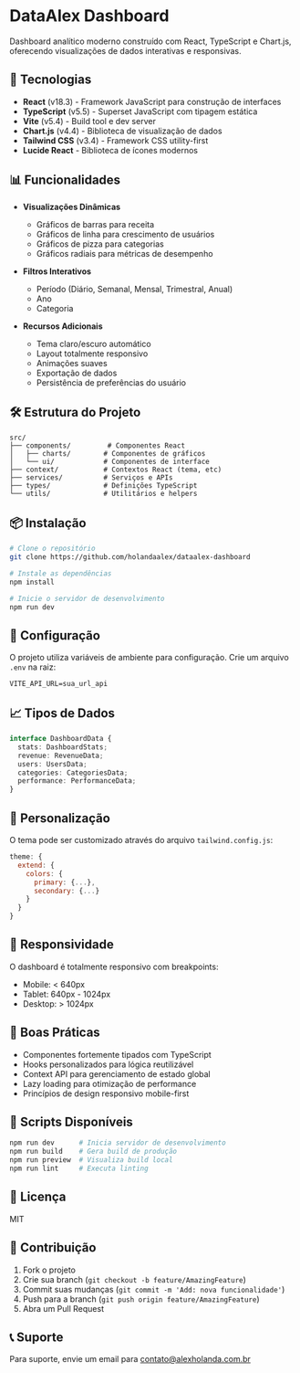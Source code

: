 # DataAlex Dashboard

Dashboard analítico moderno construído com React, TypeScript e Chart.js, oferecendo visualizações de dados interativas e responsivas.

## 🚀 Tecnologias

- **React** (v18.3) - Framework JavaScript para construção de interfaces
- **TypeScript** (v5.5) - Superset JavaScript com tipagem estática
- **Vite** (v5.4) - Build tool e dev server
- **Chart.js** (v4.4) - Biblioteca de visualização de dados
- **Tailwind CSS** (v3.4) - Framework CSS utility-first
- **Lucide React** - Biblioteca de ícones modernos

## 📊 Funcionalidades

- **Visualizações Dinâmicas**
  - Gráficos de barras para receita
  - Gráficos de linha para crescimento de usuários
  - Gráficos de pizza para categorias
  - Gráficos radiais para métricas de desempenho

- **Filtros Interativos**
  - Período (Diário, Semanal, Mensal, Trimestral, Anual)
  - Ano
  - Categoria

- **Recursos Adicionais**
  - Tema claro/escuro automático
  - Layout totalmente responsivo
  - Animações suaves
  - Exportação de dados
  - Persistência de preferências do usuário

## 🛠️ Estrutura do Projeto

```
src/
├── components/         # Componentes React
│   ├── charts/        # Componentes de gráficos
│   └── ui/            # Componentes de interface
├── context/           # Contextos React (tema, etc)
├── services/          # Serviços e APIs
├── types/             # Definições TypeScript
└── utils/             # Utilitários e helpers
```

## 📦 Instalação

```bash
# Clone o repositório
git clone https://github.com/holandaalex/dataalex-dashboard

# Instale as dependências
npm install

# Inicie o servidor de desenvolvimento
npm run dev
```

## 🔧 Configuração

O projeto utiliza variáveis de ambiente para configuração. Crie um arquivo `.env` na raiz:

```env
VITE_API_URL=sua_url_api
```

## 📈 Tipos de Dados

```typescript
interface DashboardData {
  stats: DashboardStats;
  revenue: RevenueData;
  users: UsersData;
  categories: CategoriesData;
  performance: PerformanceData;
}
```

## 🎨 Personalização

O tema pode ser customizado através do arquivo `tailwind.config.js`:

```javascript
theme: {
  extend: {
    colors: {
      primary: {...},
      secondary: {...}
    }
  }
}
```

## 📱 Responsividade

O dashboard é totalmente responsivo com breakpoints:
- Mobile: < 640px
- Tablet: 640px - 1024px
- Desktop: > 1024px

## 🔐 Boas Práticas

- Componentes fortemente tipados com TypeScript
- Hooks personalizados para lógica reutilizável
- Context API para gerenciamento de estado global
- Lazy loading para otimização de performance
- Princípios de design responsivo mobile-first

## 🚥 Scripts Disponíveis

```bash
npm run dev      # Inicia servidor de desenvolvimento
npm run build    # Gera build de produção
npm run preview  # Visualiza build local
npm run lint     # Executa linting
```

## 📄 Licença

MIT

## 🤝 Contribuição

1. Fork o projeto
2. Crie sua branch (`git checkout -b feature/AmazingFeature`)
3. Commit suas mudanças (`git commit -m 'Add: nova funcionalidade'`)
4. Push para a branch (`git push origin feature/AmazingFeature`)
5. Abra um Pull Request

## 📞 Suporte

Para suporte, envie um email para contato@alexholanda.com.br
